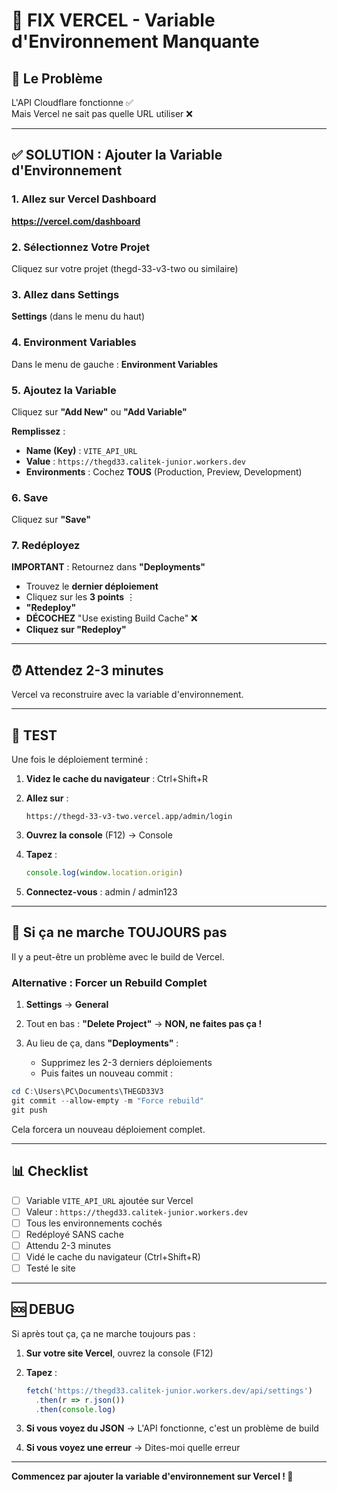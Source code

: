 # 🔧 FIX VERCEL - Variable d'Environnement Manquante

## 🎯 Le Problème

L'API Cloudflare fonctionne ✅  
Mais Vercel ne sait pas quelle URL utiliser ❌

---

## ✅ SOLUTION : Ajouter la Variable d'Environnement

### 1. Allez sur Vercel Dashboard

**https://vercel.com/dashboard**

### 2. Sélectionnez Votre Projet

Cliquez sur votre projet (thegd-33-v3-two ou similaire)

### 3. Allez dans Settings

**Settings** (dans le menu du haut)

### 4. Environment Variables

Dans le menu de gauche : **Environment Variables**

### 5. Ajoutez la Variable

Cliquez sur **"Add New"** ou **"Add Variable"**

**Remplissez** :
- **Name (Key)** : `VITE_API_URL`
- **Value** : `https://thegd33.calitek-junior.workers.dev`
- **Environments** : Cochez **TOUS** (Production, Preview, Development)

### 6. Save

Cliquez sur **"Save"**

### 7. Redéployez

**IMPORTANT** : Retournez dans **"Deployments"**

- Trouvez le **dernier déploiement**
- Cliquez sur les **3 points** ⋮
- **"Redeploy"**
- **DÉCOCHEZ** "Use existing Build Cache" ❌
- **Cliquez sur "Redeploy"**

---

## ⏰ Attendez 2-3 minutes

Vercel va reconstruire avec la variable d'environnement.

---

## 🧪 TEST

Une fois le déploiement terminé :

1. **Videz le cache du navigateur** : Ctrl+Shift+R

2. **Allez sur** :
   ```
   https://thegd-33-v3-two.vercel.app/admin/login
   ```

3. **Ouvrez la console** (F12) → Console

4. **Tapez** :
   ```javascript
   console.log(window.location.origin)
   ```

5. **Connectez-vous** : admin / admin123

---

## 🎯 Si ça ne marche TOUJOURS pas

Il y a peut-être un problème avec le build de Vercel.

### Alternative : Forcer un Rebuild Complet

1. **Settings** → **General**

2. Tout en bas : **"Delete Project"** → **NON, ne faites pas ça !**

3. Au lieu de ça, dans **"Deployments"** :
   - Supprimez les 2-3 derniers déploiements
   - Puis faites un nouveau commit :

```powershell
cd C:\Users\PC\Documents\THEGD33V3
git commit --allow-empty -m "Force rebuild"
git push
```

Cela forcera un nouveau déploiement complet.

---

## 📊 Checklist

- [ ] Variable `VITE_API_URL` ajoutée sur Vercel
- [ ] Valeur : `https://thegd33.calitek-junior.workers.dev`
- [ ] Tous les environnements cochés
- [ ] Redéployé SANS cache
- [ ] Attendu 2-3 minutes
- [ ] Vidé le cache du navigateur (Ctrl+Shift+R)
- [ ] Testé le site

---

## 🆘 DEBUG

Si après tout ça, ça ne marche toujours pas :

1. **Sur votre site Vercel**, ouvrez la console (F12)

2. **Tapez** :
   ```javascript
   fetch('https://thegd33.calitek-junior.workers.dev/api/settings')
     .then(r => r.json())
     .then(console.log)
   ```

3. **Si vous voyez du JSON** → L'API fonctionne, c'est un problème de build

4. **Si vous voyez une erreur** → Dites-moi quelle erreur

---

**Commencez par ajouter la variable d'environnement sur Vercel ! 🚀**
